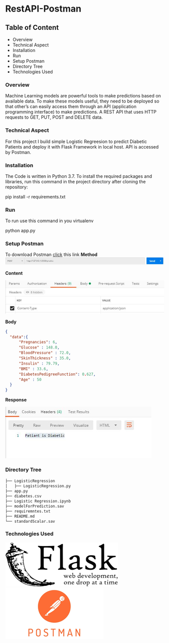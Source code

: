 # RestAPI-Postman

## Table of Content
  * Overview
  * Technical Aspect
  * Installation
  * Run
  * Setup Postman
  * Directory Tree
  * Technologies Used
  
### Overview
Machine Learning models are powerful tools to make predictions based on available data. To make these models useful, they need to be deployed so that other’s can easily access them through an API (application programming interface) to make predictions.
A REST API  that uses HTTP requests to GET, PUT, POST and DELETE data.

### Technical Aspect
For this project I build simple Logistic Regreesion to predict Diabetic Patients and deploy it with Flask Framework in local host. API is accessed by Postman.

### Installation
The Code is written in Python 3.7. To install the required packages and libraries, run this command in the project directory after cloning the repository:

   pip install -r requirements.txt

### Run
To run use this command in you virtualenv

  python app.py
  
### Setup Postman
To download Postman [click](https://www.postman.com/downloads/) this link
**Method**
![PostMethod](Image/PostMethod.JPG)

  **Content**

  ![Header](Image/Header.JPG)

  **Body**
  ```json
  {
    "data":{
        "Pregnancies": 6,
        "Glucose" : 148.0,
        "BloodPressure" : 72.0,
        "SkinThickness" : 35.0,
        "Insulin" : 79.79,
        "BMI" : 33.6,
        "DiabetesPedigreeFunction": 0.627,
        "Age" : 50
    }
  }
  ```
  
   **Response** 
    
   ![Response](Image/Output.JPG)
  
### Directory Tree
  
    ├── LogisticRegression 
    │   ├── LogisticRegression.py
    ├── app.py
    ├── diabetes.csv
    ├── Logistic Regression.ipynb
    ├── modelForPrediction.sav
    ├── requiremntes.txt
    ├── README.md
    └── standardScalar.sav
    
 ### Technologies Used
 ![Flask](Image/Flask.png)
 ![Postman](Image/Postman.png)




